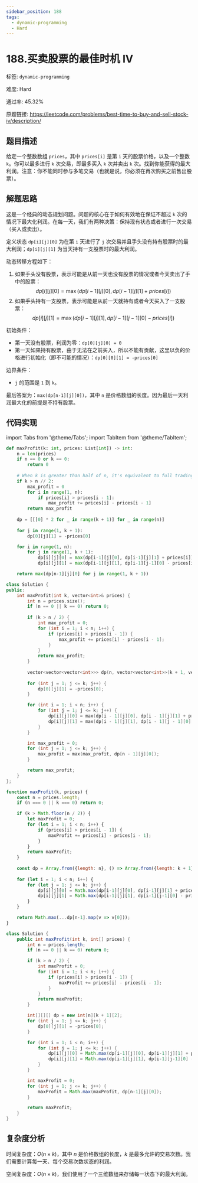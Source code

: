 ```yaml
---
sidebar_position: 188
tags:
  - dynamic-programming
  - Hard
---
```


# 188.买卖股票的最佳时机 IV

标签: `dynamic-programming`

难度: Hard

通过率: 45.32%

原题链接: https://leetcode.com/problems/best-time-to-buy-and-sell-stock-iv/description/

## 题目描述
给定一个整数数组 `prices`，其中 `prices[i]` 是第 `i` 天的股票价格，以及一个整数 `k`。你可以最多进行 `k` 次交易，即最多买入 `k` 次并卖出 `k` 次。找到你能获得的最大利润。注意：你不能同时参与多笔交易（也就是说，你必须在再次购买之前售出股票）。

## 解题思路
这是一个经典的动态规划问题。问题的核心在于如何有效地在保证不超过 `k` 次的情况下最大化利润。在每一天，我们有两种决策：保持现有状态或者进行一次交易（买入或卖出）。

定义状态 `dp[i][j][0]` 为在第 `i` 天进行了 `j` 次交易并且手头没有持有股票时的最大利润；`dp[i][j][1]` 为当天持有一支股票时的最大利润。

动态转移方程如下：

1. 如果手头没有股票，表示可能是从前一天也没有股票的情况或者今天卖出了手中的股票：
   $$dp[i][j][0] = \max(dp[i-1][j][0], dp[i-1][j][1] + prices[i])$$
2. 如果手头持有一支股票，表示可能是从前一天就持有或者今天买入了一支股票：
   $$dp[i][j][1] = \max(dp[i-1][j][1], dp[i-1][j-1][0] - prices[i])$$

初始条件：
- 第一天没有股票，利润为零：`dp[0][j][0] = 0`
- 第一天如果持有股票，由于无法在之前买入，所以不能有贡献，这里以负的价格进行初始化（即不可能的情况）：`dp[0][0][1] = -prices[0]`

边界条件：
- `j` 的范围是 `1` 到 `k`。

最后答案为：`max(dp[n-1][j][0])`，其中 `n` 是价格数组的长度。因为最后一天利润最大化的前提是不持有股票。

## 代码实现
import Tabs from '@theme/Tabs';
import TabItem from '@theme/TabItem';

<Tabs>
<TabItem value="python" label="Python">

```python
def maxProfit(k: int, prices: List[int]) -> int:
    n = len(prices)
    if n == 0 or k == 0:
        return 0
    
    # When k is greater than half of n, it's equivalent to full trading days
    if k > n // 2:
        max_profit = 0
        for i in range(1, n):
            if prices[i] > prices[i - 1]:
                max_profit += prices[i] - prices[i - 1]
        return max_profit
    
    dp = [[[0] * 2 for _ in range(k + 1)] for _ in range(n)]
    
    for j in range(1, k + 1):
        dp[0][j][1] = -prices[0]

    for i in range(1, n):
        for j in range(1, k + 1):
            dp[i][j][0] = max(dp[i-1][j][0], dp[i-1][j][1] + prices[i])
            dp[i][j][1] = max(dp[i-1][j][1], dp[i-1][j-1][0] - prices[i])

    return max(dp[n-1][j][0] for j in range(1, k + 1))

```

</TabItem>
<TabItem value="cpp" label="C++">

```cpp
class Solution {
public:
    int maxProfit(int k, vector<int>& prices) {
        int n = prices.size();
        if (n == 0 || k == 0) return 0;
        
        if (k > n / 2) {
            int max_profit = 0;
            for (int i = 1; i < n; i++) {
                if (prices[i] > prices[i - 1]) {
                    max_profit += prices[i] - prices[i - 1];
                }
            }
            return max_profit;
        }
        
        vector<vector<vector<int>>> dp(n, vector<vector<int>>(k + 1, vector<int>(2, 0)));
        
        for (int j = 1; j <= k; j++) {
            dp[0][j][1] = -prices[0];
        }

        for (int i = 1; i < n; i++) {
            for (int j = 1; j <= k; j++) {
                dp[i][j][0] = max(dp[i - 1][j][0], dp[i - 1][j][1] + prices[i]);
                dp[i][j][1] = max(dp[i - 1][j][1], dp[i - 1][j - 1][0] - prices[i]);
            }
        }

        int max_profit = 0;
        for (int j = 1; j <= k; j++) {
            max_profit = max(max_profit, dp[n - 1][j][0]);
        }

        return max_profit;
    }
};

```

</TabItem>
<TabItem value="javascript" label="JavaScript">

```javascript
function maxProfit(k, prices) {
    const n = prices.length;
    if (n === 0 || k === 0) return 0;

    if (k > Math.floor(n / 2)) {
        let maxProfit = 0;
        for (let i = 1; i < n; i++) {
            if (prices[i] > prices[i - 1]) {
                maxProfit += prices[i] - prices[i - 1];
            }
        }
        return maxProfit;
    }
    
    const dp = Array.from({length: n}, () => Array.from({length: k + 1}, () => [0, -prices[0]]));
    
    for (let i = 1; i < n; i++) {
        for (let j = 1; j <= k; j++) {
            dp[i][j][0] = Math.max(dp[i-1][j][0], dp[i-1][j][1] + prices[i]);
            dp[i][j][1] = Math.max(dp[i-1][j][1], dp[i-1][j-1][0] - prices[i]);
        }
    }

    return Math.max(...dp[n-1].map(v => v[0]));
}

```

</TabItem>
<TabItem value="java" label="Java">

```java
class Solution {
    public int maxProfit(int k, int[] prices) {
        int n = prices.length;
        if (n == 0 || k == 0) return 0;

        if (k > n / 2) {
            int maxProfit = 0;
            for (int i = 1; i < n; i++) {
                if (prices[i] > prices[i - 1]) {
                    maxProfit += prices[i] - prices[i - 1];
                }
            }
            return maxProfit;
        }

        int[][][] dp = new int[n][k + 1][2];
        for (int j = 1; j <= k; j++) {
            dp[0][j][1] = -prices[0];
        }

        for (int i = 1; i < n; i++) {
            for (int j = 1; j <= k; j++) {
                dp[i][j][0] = Math.max(dp[i-1][j][0], dp[i-1][j][1] + prices[i]);
                dp[i][j][1] = Math.max(dp[i-1][j][1], dp[i-1][j-1][0] - prices[i]);
            }
        }

        int maxProfit = 0;
        for (int j = 1; j <= k; j++) {
            maxProfit = Math.max(maxProfit, dp[n-1][j][0]);
        }

        return maxProfit;
    }
}

```

</TabItem>
</Tabs>

## 复杂度分析
时间复杂度：$O(n \times k)$，其中 $n$ 是价格数组的长度，$k$ 是最多允许的交易次数。我们需要计算每一天、每个交易次数状态的利润。


空间复杂度：$O(n \times k)$，我们使用了一个三维数组来存储每一状态下的最大利润。
